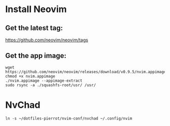 # Install Neovim

## Get the latest tag:
https://github.com/neovim/neovim/tags

## Get the app image:
```
wget https://github.com/neovim/neovim/releases/download/v0.9.5/nvim.appimage
chmod +x nvim.appimage
./nvim.appimage --appimage-extract
sudo rsync -a ./squashfs-root/usr/ /usr/
```

# NvChad

```
ln -s ~/dotfiles-pierrot/nvim-conf/nvchad ~/.config/nvim
```
